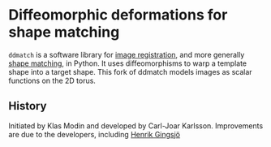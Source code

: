 Diffeomorphic deformations for shape matching
=============================================

`ddmatch` is a software library for [image registration](https://en.wikipedia.org/wiki/Image_registration), and more generally [shape matching](http://www.cis.jhu.edu/~younes/CA.html), in Python. It uses diffeomorphisms to warp a template shape into a target shape. This fork of ddmatch models images as scalar functions on the 2D torus.


History
-------

Initiated by Klas Modin and developed by Carl-Joar Karlsson.
Improvements are due to the developers, including [Henrik Gingsjö](https://github.com/hengin)
